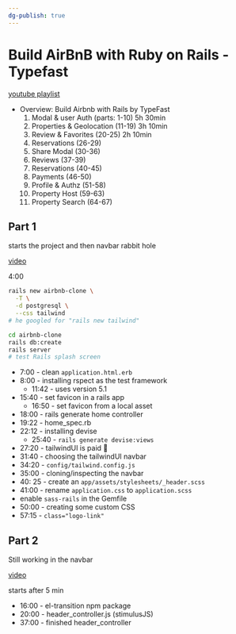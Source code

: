 ```yaml
---
dg-publish: true
---
```

# Build AirBnB with Ruby on Rails - Typefast

[youtube playlist](https://youtube.com/playlist?list=PLCawOXF4xaJK1_-KVgXyREULRVy_W_1pe)

- Overview: Build Airbnb with Rails by TypeFast
  1. Modal & user Auth (parts: 1-10) 5h 30min
  2. Properties & Geolocation (11-19) 3h 10min
  3. Review & Favorites (20-25) 2h 10min 
  4. Reservations (26-29) 
  5. Share Modal (30-36)  
  5. Reviews (37-39) 
  6. Reservations (40-45) 
  7. Payments (46-50) 
  8. Profile & Authz (51-58) 
  9. Property Host (59-63) 
  10. Property Search (64-67)

## Part 1

starts the project and then navbar rabbit hole

[video](https://youtu.be/D889P37r3bc)

4:00

```bash
rails new airbnb-clone \
  -T \
  -d postgresql \
  --css tailwind
# he googled for "rails new tailwind"

cd airbnb-clone
rails db:create
rails server
# test Rails splash screen
```


- 7:00 - clean `application.html.erb`
- 8:00 - installing rspect as the test framework
    - 11:42 - uses version 5.1
- 15:40 - set favicon in a rails app
    - 16:50 - set favicon from a local asset
- 18:00 - rails generate home controller
- 19:22 - home_spec.rb
- 22:12 - installing devise
    - 25:40 - `rails generate devise:views`
- 27:20 - tailwindUI is paid 💸 
- 31:40 - choosing the tailwindUI navbar
- 34:20 - `config/tailwind.config.js`
- 35:00 - cloning/inspecting the navbar
- 40: 25 - create an `app/assets/stylesheets/_header.scss`
- 41:00 - rename `application.css` to `application.scss`
- enable `sass-rails` in the Gemfile
- 50:00 - creating some custom CSS
- 57:15 - `class="logo-link"`


## Part 2

Still working in the navbar

[video](https://youtu.be/2gajlyfNB2s)

starts after 5 min

- 16:00 - el-transition npm package
- 20:00 - header_controller.js (stimulusJS)
- 37:00 - finished header_controller
